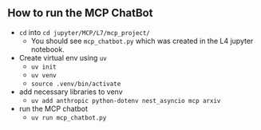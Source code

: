 ## How to run the MCP ChatBot
- `cd` into `cd jupyter/MCP/L7/mcp_project/`
  - You should see `mcp_chatbot.py` which was created in the L4 jupyter notebook.
- Create virtual env using `uv`
  - `uv init`
  - `uv venv`
  - `source .venv/bin/activate`
- add necessary libraries to venv
  - `uv add anthropic python-dotenv nest_asyncio mcp arxiv`
- run the MCP chatbot
  - `uv run mcp_chatbot.py`